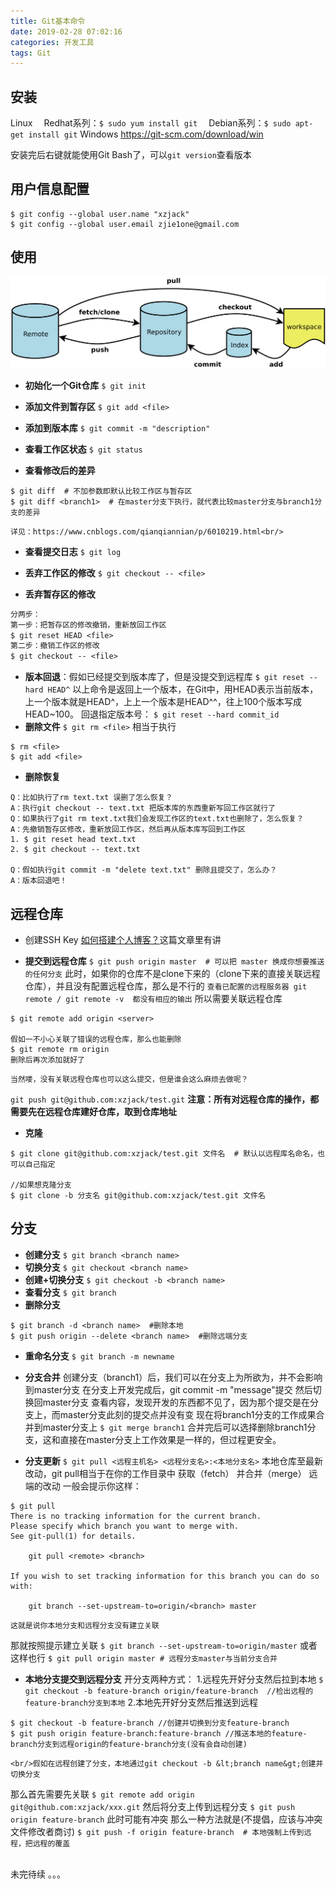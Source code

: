```yaml
---
title: Git基本命令
date: 2019-02-28 07:02:16
categories: 开发工具
tags: Git
---
```

## 安装 ##
Linux 
&emsp;Redhat系列：`$ sudo yum install git`
&emsp;Debian系列：`$ sudo apt-get install git`
Windows
https://git-scm.com/download/win

安装完后右键就能使用Git Bash了，可以`git version`查看版本
<!--more-->
## 用户信息配置 ##
```
$ git config --global user.name "xzjack" 
$ git config --global user.email zjie1one@gmail.com
```

## 使用 ##
![](Git基本命令/15323410401964.png)

- **初始化一个Git仓库**
`$ git init`<br/>

- **添加文件到暂存区**
`$ git add <file>`<br/>

- **添加到版本库**
`$ git commit -m "description"`<br/>

- **查看工作区状态**
`$ git status`<br/>

- **查看修改后的差异**
```
$ git diff  # 不加参数即默认比较工作区与暂存区
$ git diff <branch1>  # 在master分支下执行，就代表比较master分支与branch1分支的差异
```
	详见：https://www.cnblogs.com/qianqiannian/p/6010219.html<br/>


- **查看提交日志**
`$ git log`<br/>

- **丢弃工作区的修改**
`$ git checkout -- <file>`

- **丢弃暂存区的修改**
```txt
分两步：
第一步：把暂存区的修改撤销，重新放回工作区
$ git reset HEAD <file>
第二步：撤销工作区的修改
$ git checkout -- <file>
```

- **版本回退**：假如已经提交到版本库了，但是没提交到远程库
`$ git reset --hard HEAD^`
以上命令是返回上一个版本，在Git中，用HEAD表示当前版本，上一个版本就是HEAD^，上上一个版本是HEAD^^，往上100个版本写成HEAD~100。
回退指定版本号：
`$ git reset --hard commit_id`<br/>
- **删除文件**
`$ git rm <file>`
相当于执行
```
$ rm <file>
$ git add <file>
```
- **删除恢复**
```
Q：比如执行了rm text.txt 误删了怎么恢复？
A：执行git checkout -- text.txt 把版本库的东西重新写回工作区就行了
Q：如果执行了git rm text.txt我们会发现工作区的text.txt也删除了，怎么恢复？
A：先撤销暂存区修改，重新放回工作区，然后再从版本库写回到工作区
1. $ git reset head text.txt
2. $ git checkout -- text.txt

Q：假如执行git commit -m "delete text.txt" 删除且提交了，怎么办？
A：版本回退吧！
```

## 远程仓库 ##
- 创建SSH Key
[如何搭建个人博客？](https://enum.top/2018/11/14/%E6%90%AD%E5%BB%BA%E4%B8%AA%E4%BA%BA%E5%8D%9A%E5%AE%A2/)这篇文章里有讲

- **提交到远程仓库**
`$ git push origin master  # 可以把 master 换成你想要推送的任何分支`
此时，如果你的仓库不是clone下来的（clone下来的直接关联远程仓库），并且没有配置远程仓库，那么是不行的
`查看已配置的远程服务器 git remote / git remote -v  都没有相应的输出`
所以需要关联远程仓库
```
$ git remote add origin <server>

假如一不小心关联了错误的远程仓库，那么也能删除
$ git remote rm origin
删除后再次添加就好了
```
	当然喽，没有关联远程仓库也可以这么提交，但是谁会这么麻烦去做呢？
`git push git@github.com:xzjack/test.git`
**注意：所有对远程仓库的操作，都需要先在远程仓库建好仓库，取到仓库地址**<br/>
- **克隆**
```
$ git clone git@github.com:xzjack/test.git 文件名  # 默认以远程库名命名，也可以自己指定

//如果想克隆分支
$ git clone -b 分支名 git@github.com:xzjack/test.git 文件名
```

## 分支 ##
- **创建分支**
`$ git branch <branch name>`
- **切换分支**
`$ git checkout <branch name>`
- **创建+切换分支**
`$ git checkout -b <branch name>`
- **查看分支**
`$ git branch`
- **删除分支**
```
$ git branch -d <branch name>  #删除本地
$ git push origin --delete <branch name>  #删除远端分支
```
- **重命名分支**
`$ git branch -m newname`

- **分支合并**
创建分支（branch1）后，我们可以在分支上为所欲为，并不会影响到master分支
在分支上开发完成后，git commit -m "message"提交
然后切换回master分支
查看内容，发现开发的东西都不见了，因为那个提交是在分支上，而master分支此刻的提交点并没有变
现在将branch1分支的工作成果合并到master分支上
`$ git merge branch1`
合并完后可以选择删除branch1分支，这和直接在master分支上工作效果是一样的，但过程更安全。

- **分支更新**
`$ git pull <远程主机名> <远程分支名>:<本地分支名>`
本地仓库至最新改动，git pull相当于在你的工作目录中 获取（fetch） 并合并（merge） 远端的改动
一般会提示你这样：
```
$ git pull
There is no tracking information for the current branch.
Please specify which branch you want to merge with.
See git-pull(1) for details.

    git pull <remote> <branch>

If you wish to set tracking information for this branch you can do so with:

    git branch --set-upstream-to=origin/<branch> master
```
	这就是说你本地分支和远程分支没有建立关联
那就按照提示建立关联
`$ git branch --set-upstream-to=origin/master`
或者这样也行
`$ git pull origin master # 远程分支master与当前分支合并`

- **本地分支提交到远程分支**
开分支两种方式：
1.远程先开好分支然后拉到本地
`$ git checkout -b feature-branch origin/feature-branch  //检出远程的feature-branch分支到本地`
2.本地先开好分支然后推送到远程
```
$ git checkout -b feature-branch //创建并切换到分支feature-branch 
$ git push origin feature-branch:feature-branch //推送本地的feature-branch分支到远程origin的feature-branch分支(没有会自动创建)
```

	<br/>假如在远程创建了分支，本地通过git checkout -b &lt;branch name&gt;创建并切换分支
那么首先需要先关联
`$ git remote add origin git@github.com:xzjack/xxx.git`
然后将分支上传到远程分支
`$ git push origin feature-branch`
此时可能有冲突
那么一种方法就是(不提倡，应该与冲突文件修改者商讨)
`$ git push -f origin feature-branch  # 本地强制上传到远程，把远程的覆盖`

<br/>
未完待续 。。。